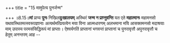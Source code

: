 +++
title = "15 मामुपेत्य पुनर्जन्म"

+++
॥8.15॥**मां** प्राप्य **पुनः** निखिल**दुःखालयम्** अस्थिरं **जन्म न
प्राप्नुवन्ति** यत एते **महात्मानः** महामनसो यथावस्थितमत्स्वरूपज्ञानाः
अत्यर्थमत्प्रियत्वेन मया विना आत्मधारणम् अलभमाना मयि आसक्तमनसो मदाश्रयाः
माम् उपास्य परमसंसिद्धिरूपं मां प्राप्ताः। ऐश्वर्यगतिं प्राप्तानां
भगवन्तं प्राप्तानां च पुनरावृत्तौ अपुनरावृत्तौ च हेतुम् अनन्तरम् आह --
